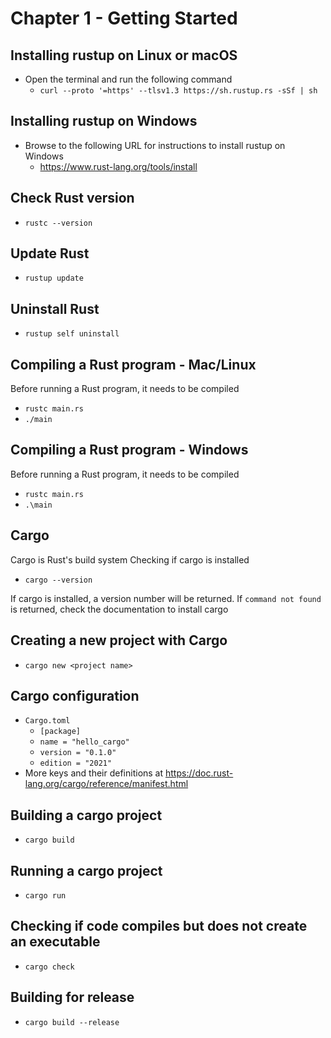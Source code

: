 # Chapter 1 - Getting Started

## Installing rustup on Linux or macOS

- Open the terminal and run the following command
  - `curl --proto '=https' --tlsv1.3 https://sh.rustup.rs -sSf | sh`

## Installing rustup on Windows

- Browse to the following URL for instructions to install rustup on Windows
  - https://www.rust-lang.org/tools/install

## Check Rust version

- `rustc --version`

## Update Rust

- `rustup update`

## Uninstall Rust

- `rustup self uninstall`

## Compiling a Rust program - Mac/Linux

Before running a Rust program, it needs to be compiled

- `rustc main.rs`
- `./main`

## Compiling a Rust program - Windows

Before running a Rust program, it needs to be compiled

- `rustc main.rs`
- `.\main`

## Cargo

Cargo is Rust's build system
Checking if cargo is installed

- `cargo --version`

If cargo is installed, a version number will be returned. If `command not found` is returned, check the documentation to install cargo

## Creating a new project with Cargo

- `cargo new <project name>`

## Cargo configuration

- `Cargo.toml`
  - `[package]`
  - `name = "hello_cargo"`
  - `version = "0.1.0"`
  - `edition = "2021"`
- More keys and their definitions at https://doc.rust-lang.org/cargo/reference/manifest.html

## Building a cargo project

- `cargo build`

## Running a cargo project

- `cargo run`

## Checking if code compiles but does not create an executable

- `cargo check`

## Building for release

- `cargo build --release`

